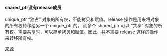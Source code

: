 #### shared_ptr没有release成员
unique_ptr “独占” 对象的所有权，不能拷贝和赋值。release 操作是用来将对象的所有权转移给另一个 unique_ptr 的。
而多个 shared_ptr 可以 “共享” 对象的所有权。需要共享时，可以简单拷贝和赋值。因此，并不需要 release 这样的操作来转移所有权。

 [来源](https://blog.houhaibushihai.me/archives/di-12-zhang#12.16)